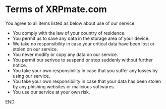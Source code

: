 # Terms of XRPmate.com

You agree to all items listed as below about use of our service:

+ You comply with the law of your country of residence.
+ You permit us to save any data in the storage area of your device. 
+ We take no responsibility in case your critical data have been lost or stolen on our service.
+ You never modify or copy any data on our service.
+ You permit our serivce to suspend or stop suddenly without further notice.
+ You take your own responsibility in case that you suffer any losses by using our service.
+ You take your own responsibility in case that your data has been stolen by any phishing websites or malicious softwares.
+ You use our service at your own risk.

END